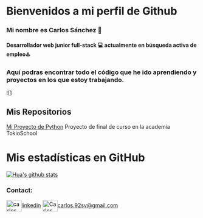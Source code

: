 # Bienvenidos a mi perfil de Github
### Mi nombre es Carlos Sánchez 👋
#### Desarrollador web junior full-stack 💻 actualmente en **búsqueda activa** de empleo♨️

### Aquí podras encontrar todo el código que he ido aprendiendo y proyectos en los que estoy trabajando.

![]

## Mis Repositorios

[Mi Proyecto de Python](https://github.com/Casanva11/bitsbytes.git) Proyecto de final de curso en la academia TokioSchool

# Mis estadísticas en GitHub
[![Hua's github stats](https://github-readme-stats.vercel.app/api?username=Casanva11&show_icons=true&theme=dark)](https://github.com/Casanva11/github-readme-stats)

### Contact:
<a href="https://linkedin.com/in/carlos-sánchez-valderrama-12508a151/" target="blank"><img align="center" src="https://cdn.jsdelivr.net/npm/simple-icons@3.0.1/icons/linkedin.svg" alt="carlos salvador díaz" height="30" width="40" />linkedin</a>
<a href="mailto:carlos.92sv@gmail.com " target="blank"><img align="center" src="https://cdn.jsdelivr.net/npm/simple-icons@3.0.1/icons/gmail.svg" alt="Carlos Sanchez Valderrama" height="30" width="40" />carlos.92sv@gmail.com</a>

<!--
**Casanva11/Casanva11** is a ✨ _special_ ✨ repository because its `README.md` (this file) appears on your GitHub profile.

Here are some ideas to get you started:

- 🔭 I’m currently working on ...
- 🌱 I’m currently learning ...
- 👯 I’m looking to collaborate on ...
- 🤔 I’m looking for help with ...
- 💬 Ask me about ...
- 📫 How to reach me: ...
- 😄 Pronouns: ...
- ⚡ Fun fact: ...
-->
